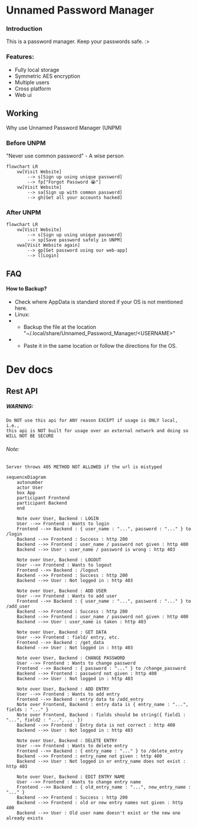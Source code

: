 # Unnamed Password Manager
### Introduction
This is a password manager. Keep your passwords safe. :><br>

### Features:
 - Fully local storage
 - Symmetric AES encryption
 - Multiple users
 - Cross platform
 - Web ui

## Working
Why use Unnamed Password Manager (UNPM)
### Before UNPM
"Never use common password"
    - A wise person
```mermaid
flowchart LR
    vw[Visit Website]
        --> s[Sign up using unique password]
        --> fp["Forgot Password 😭"]
    vw[Visit Website]
        --> sa[Sign up with common password]
        --> gh[Get all your accounts hacked]
```
### After UNPM
```mermaid
flowchart LR
    vw[Visit Website]
        --> s[Sign up using unique password]
        --> sp[Save password safely in UNPM]
    vwa[Visit Website again]
        --> gp[Get password using our web-app]
        --> l[Login]
```

## FAQ
#### How to Backup?
 - Check where AppData is standard stored if your OS is not mentioned here.
 - Linux:
 - - Backup the file at the location "~/.local/share/Unnamed_Password_Manager/\<USERNAME\>"
 - - Paste it in the same location or follow the directions for the OS.


# Dev docs
## Rest API
##### WARNING:
    Do NOT use this api for ANY reason EXCEPT if usage is ONLY local, i.e.,
    this api is NOT built for usage over an external network and doing so
    WILL NOT BE SECURE
###### Note: 
    Server throws 405 METHOD NOT ALLOWED if the url is mistyped

```mermaid
sequenceDiagram
    autonumber
    actor User
    box App
    participant Frontend
    participant Backend
    end

    Note over User, Backend : LOGIN
    User -->> Frontend : Wants to login
    Frontend -->> Backend : { user_name : "...", password : "..." } to /login
    Backend -->> Frontend : Success : http 200
    Backend -->> Frontend : user_name / password not given : http 400
    Backend -->> User : user_name / password is wrong : http 403

    Note over User, Backend : LOGOUT
    User -->> Frontend : Wants to logout
    Frontend -->> Backend : /logout
    Backend -->> Frontend : Success : http 200
    Backend -->> User : Not logged in : http 403

    Note over User, Backend : ADD USER
    User -->> Frontend : Wants to add user
    Frontend -->> Backend : { user_name : "...", password : "..." } to /add_user
    Backend -->> Frontend : Success : http 200
    Backend -->> Frontend : user_name / password not given : http 400
    Backend -->> User : user_name is taken : http 403

    Note over User, Backend : GET DATA
    User -->> Frontend : field/ entry, etc.
    Frontend -->> Backend : /get_data
    Backend -->> User : Not logged in : http 403

    Note over User, Backend : CHANGE PASSWORD
    User -->> Frontend : Wants to change password
    Frontend -->> Backend : { password : "..." } to /change_password
    Backend -->> Frontend : password not given : http 400
    Backend -->> User : Not logged in : http 403

    Note over User, Backend : ADD ENTRY
    User -->> Frontend : Wants to add entry
    Frontend -->> Backend : entry data to /add_entry
    Note over Frontend, Backend : entry data is { entry_name : "...", fields : "..." }
    Note over Frontend, Backend : fields should be string({ field1 : "...", field2 : "...", ... })
    Backend -->> Frontend : Entry data is not correct : http 400
    Backend -->> User : Not logged in : http 403

    Note over User, Backend : DELETE ENTRY
    User -->> Frontend : Wants to delete entry
    Frontend -->> Backend : { entry_name : "..." } to /delete_entry
    Backend -->> Frontend : entry_name not given : http 400
    Backend -->> User : Not logged in or entry_name does not exist : http 403

    Note over User, Backend : EDIT ENTRY NAME
    User -->> Frontend : Wants to change entry name
    Frontend -->> Backend : { old_entry_name : "...", new_entry_name : "..." }
    Backend -->> Frontend : Success : http 200
    Backend -->> Frontend : old or new entry names not given : http 400
    Backend -->> User : Old user name doesn't exist or the new one already exists
```
